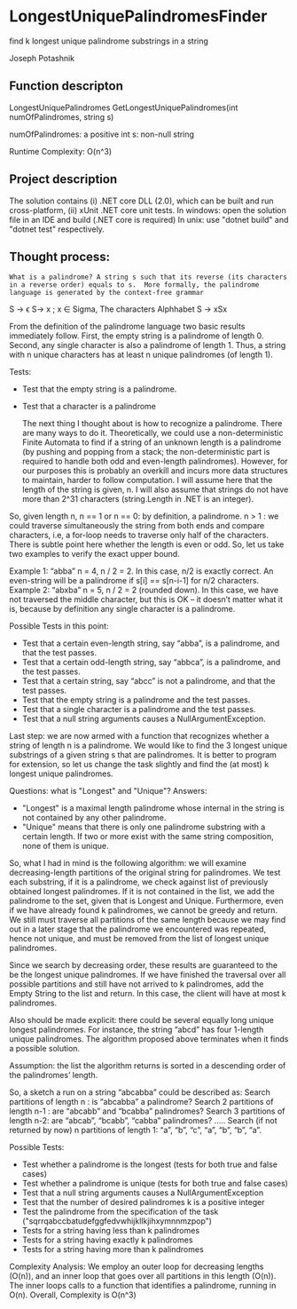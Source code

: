 # LongestUniquePalindromesFinder
find k longest unique palindrome substrings in a string

Joseph Potashnik

## Function descripton

LongestUniquePalindromes GetLongestUniquePalindromes(int numOfPalindromes, string s)

numOfPalindromes: a positive int
s: non-null string 

Runtime Complexity: O(n^3)

## Project description

The solution contains (i) .NET core DLL (2.0), which can be built and run cross-platform, (ii) xUnit .NET core unit tests.
In windows: open the solution file in an IDE and build (.NET core is required)
In unix: use "dotnet build" and "dotnet test" respectively.

## Thought process:

	What is a palindrome? A string s such that its reverse (its characters in a reverse order) equals to s.  More formally, the palindrome language is generated by the context-free grammar
S -> ϵ
S-> x  ; x ∈ Sigma, The characters Alphhabet
S -> xSx

From the definition of the palindrome language two basic results immediately follow. First, the empty string is a palindrome of length 0. Second, any single character is also a palindrome of length 1. Thus, a string with n unique characters has at least n unique palindromes (of length 1).

Tests: 
* Test that the empty string is a palindrome.
* Test that a character is a palindrome

	The next thing I thought about is how to recognize a palindrome. There are many ways to do it. Theoretically, we could use a non-deterministic Finite Automata to find if a string of an unknown length is a palindrome (by pushing and popping from a stack; the non-deterministic part is required to handle both odd and even-length palindromes). However, for our purposes this is probably an overkill and incurs more data structures to maintain, harder to follow computation.
I will assume here that the length of the string is given, n. I will also assume that strings do not have more than 2^31 characters (string.Length in .NET is an integer).


So, given length n,
n == 1 or n == 0: by definition, a palindrome.
n > 1 :  we could traverse simultaneously the string from both ends and compare characters, i.e, a for-loop needs to traverse only half of the characters. There is subtle point here whether the length is even or odd. So, let us take two examples to verify the exact upper bound.

Example 1: “abba” n = 4, n / 2 = 2. In this case, n/2 is exactly correct. An even-string will be a palindrome if s[i] == s[n-i-1] for n/2 characters.
Example 2: “abxba” n = 5, n / 2 = 2 (rounded down). In this case, we have not traversed the middle character, but this is OK – it doesn’t matter what it is, because by definition any single character is a palindrome.

Possible Tests in this point:
* Test that a certain even-length string, say “abba”, is a palindrome, and that the test passes.
* Test that a certain odd-length string, say “abbca”, is a palindrome, and the test passes.
* Test that a certain string, say “abcc” is not a palindrome, and that the test passes.
* Test that the empty string is a palindrome and the test passes.
* Test that a single character is a palindrome and the test passes.
* Test that a null string arguments causes a NullArgumentException.

Last step: we are now armed with a function that recognizes whether a string of length n is a palindrome.  We would like to find the 3 longest unique substrings of a given string s that are palindromes. It is better to program for extension, so let us change the task slightly and find the (at most) k longest unique palindromes.

Questions: what is "Longest" and "Unique"?
Answers: 
* "Longest" is a maximal length palindrome whose internal in the string is not contained by any other palindrome.
* "Unique" means that there is only one palindrome substring with a certain length. If two or more exist with the same string composition, none of them is unique.

So, what I had in mind is the following algorithm: we will examine decreasing-length partitions of the original string for palindromes. We test each substring, if it is a palindrome, we check against list of previously obtained longest palindromes. If it is not contained in the list, we add the palindrome to the set, given that is Longest and Unique. 
Furthermore, even if we have already found k palindromes, we cannot be greedy and return. We still must traverse all partitions of the same length because we may find out in a later stage that the palindrome we encountered was repeated, hence not unique, and must be removed from the list of longest unique palindromes.

Since we search by decreasing order, these results are guaranteed to the be the longest unique palindromes. 
If we have finished the traversal over all possible partitions and still have not arrived to k palindromes, add the Empty String to the list  and return. In this case, the client will have at most k palindromes.

Also should be made explicit: there could be several equally long unique longest palindromes. For instance, the string “abcd” has four 1-length unique palindromes. The algorithm proposed above terminates when it finds a possible solution. 

Assumption: the list the algorithm returns is sorted in a descending order of the palindromes’ length.

So, a sketch a run on a string “abcabba” could be described as:
Search partitions of length n : is “abcabba” a palindrome?
Search 2 partitions of length n-1 : are “abcabb” and “bcabba” palindromes?
Search 3 partitions of length n-2: are “abcab”, “bcabb”, “cabba” palindromes?
…..
Search (if not returned by now) n partitions of length 1: “a”, “b”, “c”, “a”, “b”, “b”, “a”.

Possible Tests:
* Test whether a palindrome is the longest (tests for both true and false cases)
* Test whether a palindrome is unique (tests for both true and false cases)
* Test that a null string arguments causes a NullArgumentException
* Test that the number of desired palindromes k is a positive integer
* Test the palindrome from the specification of the task ("sqrrqabccbatudefggfedvwhijkllkjihxymnnmzpop")
* Tests for a string having less than k palindromes 
* Tests for a string having exactly k palindromes
* Tests for a string having more than k palindromes


Complexity Analysis: We employ an outer loop for decreasing lengths (O(n)), and an inner loop that goes over all partitions in this length (O(n)). The inner loops calls to a function that identifies a palindrome, running in O(n). Overall, Complexity is O(n^3)


